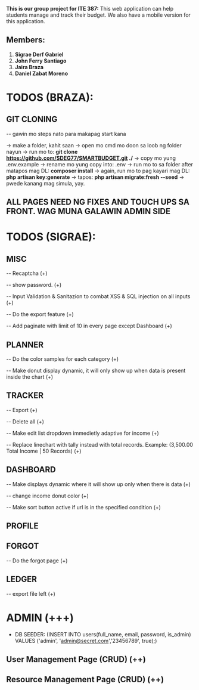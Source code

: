 **This is our group project for ITE 387:**
This web application can help students manage and track their budget. We also have a mobile version for this application. 

## Members: 
1. **Sigrae Derf Gabriel**
2. **John Ferry Santiago**
3. **Jaira Braza**
4. **Daniel Zabat Moreno**

# TODOS (BRAZA):

## GIT CLONING
-- gawin mo steps nato para makapag start kana

-> make a folder, kahit saan
-> open mo cmd mo doon sa loob ng folder nayun
-> run mo to: **git clone https://github.com/SDEG77/SMARTBUDGET.git ./**
-> copy mo yung .env.example
-> rename mo yung copy into: .env
-> run mo to sa folder after matapos mag DL: **composer install**
-> again, run mo to pag kayari mag DL: **php artisan key:generate**
-> tapos: **php artisan migrate:fresh --seed**
-> pwede kanang mag simula, yay.

## ALL PAGES NEED NG FIXES AND TOUCH UPS SA FRONT. WAG MUNA GALAWIN ADMIN SIDE

# TODOS (SIGRAE):


## MISC
--  Recaptcha (+)

-- show password. (+)

-- Input Validation & Sanitazion to combat XSS & SQL injection on all inputs (+)

-- Do the export feature (+)

-- Add paginate with limit of 10 in every page except Dashboard (+)

## PLANNER
-- Do the color samples for each category (+)

-- Make donut display dynamic, it will only show up when data is present inside the chart (+)

## TRACKER
-- Export (+)

-- Delete all (+)

-- Make edit list dropdown immedietly adaptive for income (+)

-- Replace linechart with tally instead with total records. Example: (3,500.00 Total Income | 50 Records) (+)

## DASHBOARD 
-- Make displays dynamic where it will show up only when there is data (+)

-- change income donut color (+)

-- Make sort button active if url is in the specified condition (+)

## PROFILE 
<!-- -- Finished all todos yah00! -->

## FORGOT
-- Do the forgot page (+)

## LEDGER 
-- export file left (+)

# ADMIN (+++)
- DB SEEDER: (INSERT INTO users(full_name, email, password, is_admin) VALUES ('admin', 'admin@secret.com','23456789', true);)
  
## User Management Page (CRUD) (++)

## Resource Management Page (CRUD) (++)
